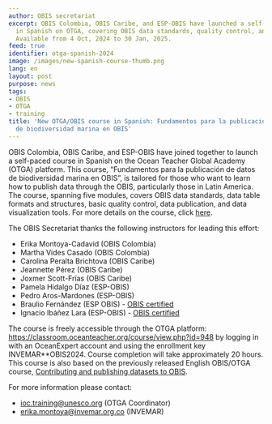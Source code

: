 ```yaml
---
author: OBIS secretariat
excerpt: OBIS Colombia, OBIS Caribe, and ESP-OBIS have launched a self-paced course
  in Spanish on OTGA, covering OBIS data standards, quality control, and publishing.
  Available from 4 Oct, 2024 to 30 Jan, 2025.
feed: true
identifier: otga-spanish-2024
image: /images/new-spanish-course-thumb.png
lang: en
layout: post
purpose: news
tags:
- OBIS
- OTGA
- training
title: 'New OTGA/OBIS course in Spanish: Fundamentos para la publicación de datos
  de biodiversidad marina en OBIS'
---
```


OBIS Colombia, OBIS Caribe, and ESP-OBIS have joined together to launch a self-paced course in Spanish on the Ocean Teacher Global Academy (OTGA) platform. This course, “Fundamentos para la publicación de datos de biodiversidad marina en OBIS”, is tailored for those who want to learn how to publish data through the OBIS, particularly those in Latin America. The course, spanning five modules, covers OBIS data standards, data table formats and structures, basic quality control, data publication, and data visualization tools. For more details on the course, click [here](https://oceanexpert.org/event/4571).

The OBIS Secretariat thanks the following instructors for leading this effort:

- Erika Montoya-Cadavid (OBIS Colombia)
- Martha Vides Casado (OBIS Colombia)
- Carolina Peralta Brichtova (OBIS Caribe)
- Jeannette Pérez (OBIS Caribe)
- Joxmer Scott-Frías (OBIS Caribe)
- Pamela Hidalgo Díaz (ESP-OBIS)
- Pedro Aros-Mardones (ESP-OBIS)
- Braulio Fernández (ESP OBIS) - [OBIS certified](https://oceanexpert.org/event/3983)
- Ignacio Ibáñez Lara (ESP-OBIS) - [OBIS certified](https://oceanexpert.org/event/3983)

The course is freely accessible through the OTGA platform: https://classroom.oceanteacher.org/course/view.php?id=948 by logging in with an OceanExpert account and using the enrollment key INVEMAR**OBIS2024. Course completion will take approximately 20 hours. This course is also based on the previously released English OBIS/OTGA course, [Contributing and publishing datasets to OBIS](https://oceanexpert.org/event/3983).

For more information please contact:

- [ioc.training@unesco.org](mailto:ioc.training@unesco.org) (OTGA Coordinator)
- [erika.montoya@invemar.org.co](mailto:erika.montoya@invemar.org.co) (INVEMAR)